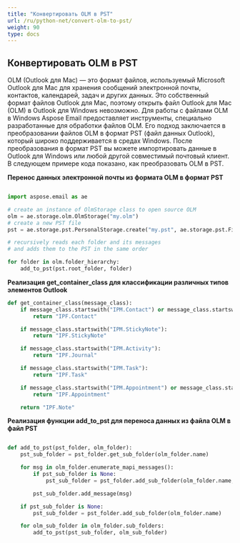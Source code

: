 ```yaml
---
title: "Конвертировать OLM в PST"
url: /ru/python-net/convert-olm-to-pst/
weight: 90
type: docs
---
```



## **Конвертировать OLM в PST**

OLM (Outlook для Mac) — это формат файлов, используемый Microsoft Outlook для Mac для хранения сообщений электронной почты, контактов, календарей, задач и других данных. Это собственный формат файлов Outlook для Mac, поэтому открыть файл Outlook для Mac (OLM) в Outlook для Windows невозможно. Для работы с файлами OLM в Windows Aspose Email предоставляет инструменты, специально разработанные для обработки файлов OLM. Его подход заключается в преобразовании файлов OLM в формат PST (файл данных Outlook), который широко поддерживается в средах Windows. После преобразования в формат PST вы можете импортировать данные в Outlook для Windows или любой другой совместимый почтовый клиент. В следующем примере кода показано, как преобразовать OLM в PST.

**Перенос данных электронной почты из формата OLM в формат PST**

```py

import aspose.email as ae

# create an instance of OlmStorage class to open source OLM
olm = ae.storage.olm.OlmStorage("my.olm")
# create a new PST file
pst = ae.storage.pst.PersonalStorage.create("my.pst", ae.storage.pst.FileFormatVersion.UNICODE)

# recursively reads each folder and its messages
# and adds them to the PST in the same order

for folder in olm.folder_hierarchy:
    add_to_pst(pst.root_folder, folder)
```
**Реализация get_container_class для классификации различных типов элементов Outlook**

```py
def get_container_class(message_class):
    if message_class.startswith("IPM.Contact") or message_class.startswith("IPM.DistList"):
        return "IPF.Contact"

    if message_class.startswith("IPM.StickyNote"):
        return "IPF.StickyNote"

    if message_class.startswith("IPM.Activity"):
        return "IPF.Journal"

    if message_class.startswith("IPM.Task"):
        return "IPF.Task"

    if message_class.startswith("IPM.Appointment") or message_class.startswith("IPM.Schedule.meeting"):
        return "IPF.Appointment"

    return "IPF.Note"
```
**Реализация функции add_to_pst для переноса данных из файла OLM в файл PST**

```py

def add_to_pst(pst_folder, olm_folder):
    pst_sub_folder = pst_folder.get_sub_folder(olm_folder.name)

    for msg in olm_folder.enumerate_mapi_messages():
        if pst_sub_folder is None:
            pst_sub_folder = pst_folder.add_sub_folder(olm_folder.name, get_container_class(msg.message_class))

        pst_sub_folder.add_message(msg)

    if pst_sub_folder is None:
        pst_sub_folder = pst_folder.add_sub_folder(olm_folder.name)

    for olm_sub_folder in olm_folder.sub_folders:
        add_to_pst(pst_sub_folder, olm_sub_folder)
```